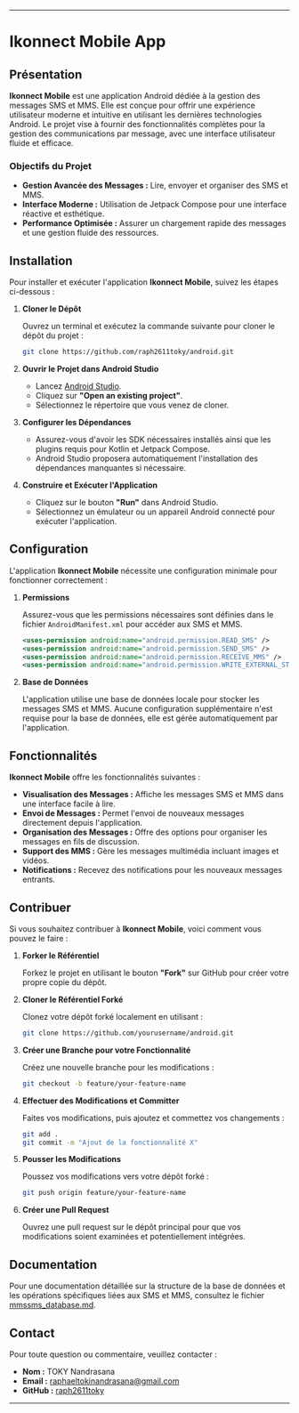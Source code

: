 
---

# Ikonnect Mobile App

## Présentation

**Ikonnect Mobile** est une application Android dédiée à la gestion des messages SMS et MMS. Elle est conçue pour offrir une expérience utilisateur moderne et intuitive en utilisant les dernières technologies Android. Le projet vise à fournir des fonctionnalités complètes pour la gestion des communications par message, avec une interface utilisateur fluide et efficace.

### Objectifs du Projet

- **Gestion Avancée des Messages :** Lire, envoyer et organiser des SMS et MMS.
- **Interface Moderne :** Utilisation de Jetpack Compose pour une interface réactive et esthétique.
- **Performance Optimisée :** Assurer un chargement rapide des messages et une gestion fluide des ressources.

## Installation

Pour installer et exécuter l'application **Ikonnect Mobile**, suivez les étapes ci-dessous :

1. **Cloner le Dépôt**

    Ouvrez un terminal et exécutez la commande suivante pour cloner le dépôt du projet :

    ```bash
    git clone https://github.com/raph2611toky/android.git
    ```

2. **Ouvrir le Projet dans Android Studio**

    - Lancez [Android Studio](https://developer.android.com/studio).
    - Cliquez sur **"Open an existing project"**.
    - Sélectionnez le répertoire que vous venez de cloner.

3. **Configurer les Dépendances**

    - Assurez-vous d'avoir les SDK nécessaires installés ainsi que les plugins requis pour Kotlin et Jetpack Compose.
    - Android Studio proposera automatiquement l'installation des dépendances manquantes si nécessaire.

4. **Construire et Exécuter l'Application**

    - Cliquez sur le bouton **"Run"** dans Android Studio.
    - Sélectionnez un émulateur ou un appareil Android connecté pour exécuter l'application.

## Configuration

L'application **Ikonnect Mobile** nécessite une configuration minimale pour fonctionner correctement :

1. **Permissions**

    Assurez-vous que les permissions nécessaires sont définies dans le fichier `AndroidManifest.xml` pour accéder aux SMS et MMS.

    ```xml
    <uses-permission android:name="android.permission.READ_SMS" />
    <uses-permission android:name="android.permission.SEND_SMS" />
    <uses-permission android:name="android.permission.RECEIVE_MMS" />
    <uses-permission android:name="android.permission.WRITE_EXTERNAL_STORAGE" />
    ```

2. **Base de Données**

    L'application utilise une base de données locale pour stocker les messages SMS et MMS. Aucune configuration supplémentaire n'est requise pour la base de données, elle est gérée automatiquement par l'application.

## Fonctionnalités

**Ikonnect Mobile** offre les fonctionnalités suivantes :

- **Visualisation des Messages :** Affiche les messages SMS et MMS dans une interface facile à lire.
- **Envoi de Messages :** Permet l'envoi de nouveaux messages directement depuis l'application.
- **Organisation des Messages :** Offre des options pour organiser les messages en fils de discussion.
- **Support des MMS :** Gère les messages multimédia incluant images et vidéos.
- **Notifications :** Recevez des notifications pour les nouveaux messages entrants.

## Contribuer

Si vous souhaitez contribuer à **Ikonnect Mobile**, voici comment vous pouvez le faire :

1. **Forker le Référentiel**

    Forkez le projet en utilisant le bouton **"Fork"** sur GitHub pour créer votre propre copie du dépôt.

2. **Cloner le Référentiel Forké**

    Clonez votre dépôt forké localement en utilisant :

    ```bash
    git clone https://github.com/yourusername/android.git
    ```

3. **Créer une Branche pour votre Fonctionnalité**

    Créez une nouvelle branche pour les modifications :

    ```bash
    git checkout -b feature/your-feature-name
    ```

4. **Effectuer des Modifications et Committer**

    Faites vos modifications, puis ajoutez et commettez vos changements :

    ```bash
    git add .
    git commit -m "Ajout de la fonctionnalité X"
    ```

5. **Pousser les Modifications**

    Poussez vos modifications vers votre dépôt forké :

    ```bash
    git push origin feature/your-feature-name
    ```

6. **Créer une Pull Request**

    Ouvrez une pull request sur le dépôt principal pour que vos modifications soient examinées et potentiellement intégrées.

## Documentation

Pour une documentation détaillée sur la structure de la base de données et les opérations spécifiques liées aux SMS et MMS, consultez le fichier [mmssms_database.md](./mmssms_database.md).

## Contact

Pour toute question ou commentaire, veuillez contacter :

- **Nom :** TOKY Nandrasana
- **Email :** raphaeltokinandrasana@gmail.com
- **GitHub :** [raph2611toky](https://github.com/raph2611toky)

---
